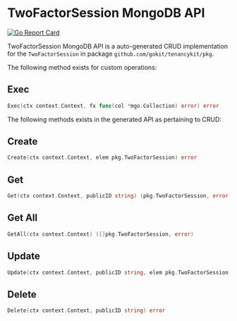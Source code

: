 TwoFactorSession MongoDB API
===================================
[![Go Report Card](https://goreportcard.com/badge/github.com/gokit/tenancykit/pkg/db/twofactorsessionmgo)](https://goreportcard.com/report/github.com/gokit/tenancykit/pkg/db/twofactorsessionmgo)

TwoFactorSession MongoDB API is a auto-generated CRUD implementation for the `TwoFactorSession` in package `github.com/gokit/tenancykit/pkg`.

The following method exists for custom operations:

## Exec

```go
Exec(ctx context.Context, fx func(col *mgo.Collection) error) error
```

The following methods exists in the generated API as pertaining to CRUD:

## Create

```go
Create(ctx context.Context, elem pkg.TwoFactorSession) error
```

## Get

```go
Get(ctx context.Context, publicID string) (pkg.TwoFactorSession, error)
```

## Get All

```go
GetAll(ctx context.Context) ([]pkg.TwoFactorSession, error)
```

## Update

```go
Update(ctx context.Context, publicID string, elem pkg.TwoFactorSession) error
```

## Delete

```go
Delete(ctx context.Context, publicID string) error
```